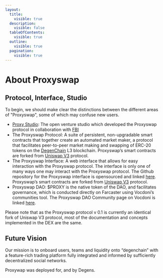 ```yaml
---
layout:
  title:
    visible: true
  description:
    visible: false
  tableOfContents:
    visible: true
  outline:
    visible: true
  pagination:
    visible: true
---
```


# About Proxyswap

## Protocol, Interface, Studio

To begin, we should make clear the distinctions between the different areas of "Proxyswap", some of which may confuse new users.

* [Proxy Studio](https://warpcast.com/proxystudio.eth):  The open venture studio which developed the Proxyswap protocol in collaboration with [FBI](https://warpcast.com/\~/channel/fbi)
* The Proxyswap Protocol: A suite of persistent, non-upgradable smart contracts that together create an automated market maker, a protocol that facilitates peer-to-peer market making and swapping of ERC-20 tokens on the [DegenChain](https://bridge.degen.tips/) L3 blockchain. Proxyswap’s smart contracts are forked from [Uniswap V3](https://github.com/Uniswap/docs/blob/main/docs/contracts/v3/overview.md) protocol.
* The Proxyswap Interface: A web interface that allows for easy interaction with the Proxyswap protocol. The interface is only one of many ways one may interact with the Proxyswap protocol. The Github repository for the Proxyswap interface is opensourced and linked [here](https://github.com/demipoet/proxyswap). Proxyswap’s smart contracts are forked from [Uniswap V3](https://github.com/Uniswap/docs/blob/main/docs/contracts/v3/overview.md) protocol.
* Proxyswap DAO: $PROXY is the native token of the DAO, and facilitates governance, which is conducted directly on Farcaster using Vocdoni’s communities tool. The Proxyswap DAO Community page on Vocdoni is linked [here](https://farcaster.vote/app/#/communities/12).

Please note that as the Proxyswap protocol v 0.1 is currently an identical fork of Uniswap V3 protocol, most of the documentation and concepts implemented in the DEX are the same.

## Future Vision

Our mission is to onboard users, teams and liquidity onto “degenchain” with a feature-rich trading platform fully integrated and informed by sufficiently decentralized social networks.

Proxywap was deployed for, and by Degens.
